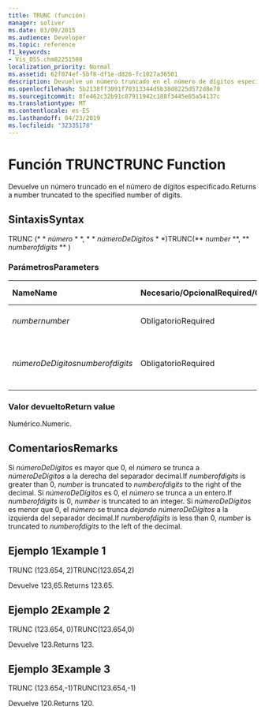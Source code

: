 ```yaml
---
title: TRUNC (función)
manager: soliver
ms.date: 03/09/2015
ms.audience: Developer
ms.topic: reference
f1_keywords:
- Vis_DSS.chm82251508
localization_priority: Normal
ms.assetid: 62f074ef-5bf8-df1e-d826-fc1027a36501
description: Devuelve un número truncado en el número de dígitos especificado.
ms.openlocfilehash: 5b2138ff3091f70313344d5b38d8225d572d8e70
ms.sourcegitcommit: 8fe462c32b91c87911942c188f3445e85a54137c
ms.translationtype: MT
ms.contentlocale: es-ES
ms.lasthandoff: 04/23/2019
ms.locfileid: "32335178"
---
```

# <a name="trunc-function"></a><span data-ttu-id="16160-103">Función TRUNC</span><span class="sxs-lookup"><span data-stu-id="16160-103">TRUNC Function</span></span>

<span data-ttu-id="16160-104">Devuelve un número truncado en el número de dígitos especificado.</span><span class="sxs-lookup"><span data-stu-id="16160-104">Returns a number truncated to the specified number of digits.</span></span>
  
## <a name="syntax"></a><span data-ttu-id="16160-105">Sintaxis</span><span class="sxs-lookup"><span data-stu-id="16160-105">Syntax</span></span>

<span data-ttu-id="16160-106">TRUNC (\* \* *número* \* \*, \* \* *númeroDeDígitos* \* \*)</span><span class="sxs-lookup"><span data-stu-id="16160-106">TRUNC(\*\* *number* \*\*, \*\* *numberofdigits* \*\* )</span></span> 
  
### <a name="parameters"></a><span data-ttu-id="16160-107">Parámetros</span><span class="sxs-lookup"><span data-stu-id="16160-107">Parameters</span></span>

|<span data-ttu-id="16160-108">**Name**</span><span class="sxs-lookup"><span data-stu-id="16160-108">**Name**</span></span>|<span data-ttu-id="16160-109">**Necesario/Opcional**</span><span class="sxs-lookup"><span data-stu-id="16160-109">**Required/Optional**</span></span>|<span data-ttu-id="16160-110">**Tipo de datos**</span><span class="sxs-lookup"><span data-stu-id="16160-110">**Data Type**</span></span>|<span data-ttu-id="16160-111">**Descripción**</span><span class="sxs-lookup"><span data-stu-id="16160-111">**Description**</span></span>|
|:-----|:-----|:-----|:-----|
| <span data-ttu-id="16160-112">_number_</span><span class="sxs-lookup"><span data-stu-id="16160-112">_number_</span></span> <br/> |<span data-ttu-id="16160-113">Obligatorio</span><span class="sxs-lookup"><span data-stu-id="16160-113">Required</span></span>  <br/> |<span data-ttu-id="16160-114">**Numeric**</span><span class="sxs-lookup"><span data-stu-id="16160-114">**Numeric**</span></span> <br/> |<span data-ttu-id="16160-115">El número que desea truncar.</span><span class="sxs-lookup"><span data-stu-id="16160-115">The number to truncate.</span></span>  <br/> |
| <span data-ttu-id="16160-116">_númeroDeDígitos_</span><span class="sxs-lookup"><span data-stu-id="16160-116">_numberofdigits_</span></span> <br/> |<span data-ttu-id="16160-117">Obligatorio</span><span class="sxs-lookup"><span data-stu-id="16160-117">Required</span></span>  <br/> |<span data-ttu-id="16160-118">**Numeric**</span><span class="sxs-lookup"><span data-stu-id="16160-118">**Numeric**</span></span> <br/> |<span data-ttu-id="16160-119">Número de dígitos al que se va a truncar el _número_.</span><span class="sxs-lookup"><span data-stu-id="16160-119">The number of digits to which to truncate  _number_.</span></span>  <br/> |
   
### <a name="return-value"></a><span data-ttu-id="16160-120">Valor devuelto</span><span class="sxs-lookup"><span data-stu-id="16160-120">Return value</span></span>

<span data-ttu-id="16160-121">Numérico.</span><span class="sxs-lookup"><span data-stu-id="16160-121">Numeric.</span></span>
  
## <a name="remarks"></a><span data-ttu-id="16160-122">Comentarios</span><span class="sxs-lookup"><span data-stu-id="16160-122">Remarks</span></span>

<span data-ttu-id="16160-123">Si _númeroDeDígitos_ es mayor que 0, el _número_ se trunca a _númeroDeDígitos_ a la derecha del separador decimal.</span><span class="sxs-lookup"><span data-stu-id="16160-123">If  _numberofdigits_ is greater than 0,  _number_ is truncated to  _numberofdigits_ to the right of the decimal.</span></span> <span data-ttu-id="16160-124">Si _númeroDeDígitos_ es 0, el _número_ se trunca a un entero.</span><span class="sxs-lookup"><span data-stu-id="16160-124">If  _numberofdigits_ is 0,  _number_ is truncated to an integer.</span></span> <span data-ttu-id="16160-125">Si _númeroDeDígitos_ es menor que 0, el _número_ se trunca _dejando númeroDeDígitos_ a la izquierda del separador decimal.</span><span class="sxs-lookup"><span data-stu-id="16160-125">If  _numberofdigits_ is less than 0,  _number_ is truncated to  _numberofdigits_ to the left of the decimal.</span></span> 
  
## <a name="example-1"></a><span data-ttu-id="16160-126">Ejemplo 1</span><span class="sxs-lookup"><span data-stu-id="16160-126">Example 1</span></span>

<span data-ttu-id="16160-127">TRUNC (123.654, 2)</span><span class="sxs-lookup"><span data-stu-id="16160-127">TRUNC(123.654,2)</span></span>
  
<span data-ttu-id="16160-128">Devuelve 123,65.</span><span class="sxs-lookup"><span data-stu-id="16160-128">Returns 123.65.</span></span>
  
## <a name="example-2"></a><span data-ttu-id="16160-129">Ejemplo 2</span><span class="sxs-lookup"><span data-stu-id="16160-129">Example 2</span></span>

<span data-ttu-id="16160-130">TRUNC (123.654, 0)</span><span class="sxs-lookup"><span data-stu-id="16160-130">TRUNC(123.654,0)</span></span>
  
<span data-ttu-id="16160-131">Devuelve 123.</span><span class="sxs-lookup"><span data-stu-id="16160-131">Returns 123.</span></span>
  
## <a name="example-3"></a><span data-ttu-id="16160-132">Ejemplo 3</span><span class="sxs-lookup"><span data-stu-id="16160-132">Example 3</span></span>

<span data-ttu-id="16160-133">TRUNC (123.654,-1)</span><span class="sxs-lookup"><span data-stu-id="16160-133">TRUNC(123.654,-1)</span></span>
  
<span data-ttu-id="16160-134">Devuelve 120.</span><span class="sxs-lookup"><span data-stu-id="16160-134">Returns 120.</span></span>
  

